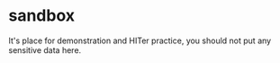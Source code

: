 # sandbox
It's place for demonstration and HITer practice, you should not put any sensitive data here.
